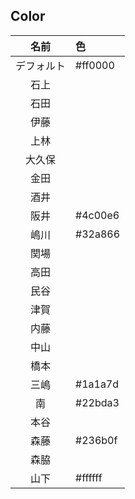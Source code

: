 ## Color

|名前|色|
|:--:|:--|
|デフォルト|#ff0000|
|石上||
|石田||#2af556
|伊藤||
|上林||
|大久保||
|金田||
|酒井||
|阪井|#4c00e6|
|嶋川|#32a866|
|関場||
|高田||
|民谷||#5eff00
|津賀||
|内藤||
|中山||
|橋本||
|三嶋|#1a1a7d| 
|南|#22bda3|
|本谷||
|森藤|#236b0f|
|森脇||
|山下|#ffffff|